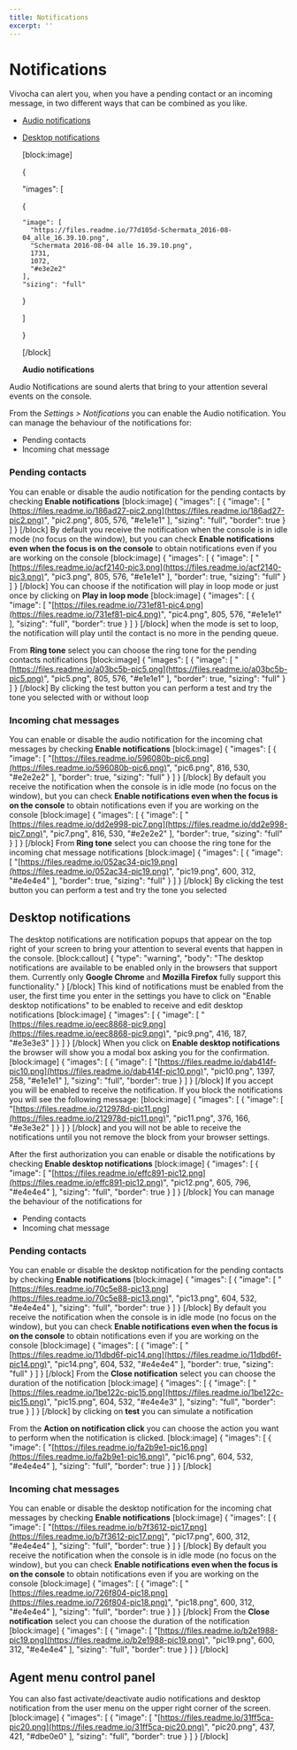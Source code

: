 ```yaml
---
title: Notifications
excerpt: ''
---
```


# Notifications

Vivocha can alert you, when you have a pending contact or an incoming message, in two different ways that can be combined as you like.

* [Audio notifications](notifications.md#section-audio-notifications)
* [Desktop notifications](notifications.md#section-desktop-notifications)

  \[block:image\]

  {

  "images": \[

    {

  ```text
  "image": [
    "https://files.readme.io/77d105d-Schermata_2016-08-04_alle_16.39.10.png",
    "Schermata 2016-08-04 alle 16.39.10.png",
    1731,
    1072,
    "#e3e2e2"
  ],
  "sizing": "full"
  ```

    }

  \]

  }

  \[/block\]

  **Audio notifications**

Audio Notifications are sound alerts that bring to your attention several events on the console.

From the _Settings &gt; Notifications_ you can enable the Audio notification. You can manage the behaviour of the notifications for:

* Pending contacts
* Incoming chat message

### Pending contacts

You can enable or disable the audio notification for the pending contacts by checking **Enable notifications** \[block:image\] { "images": \[ { "image": \[ "[https://files.readme.io/186ad27-pic2.png](https://files.readme.io/186ad27-pic2.png)", "pic2.png", 805, 576, "\#e1e1e1" \], "sizing": "full", "border": true } \] } \[/block\] By default you receive the notification when the console is in idle mode \(no focus on the window\), but you can check **Enable notifications even when the focus is on the console** to obtain notifications even if you are working on the console \[block:image\] { "images": \[ { "image": \[ "[https://files.readme.io/acf2140-pic3.png](https://files.readme.io/acf2140-pic3.png)", "pic3.png", 805, 576, "\#e1e1e1" \], "border": true, "sizing": "full" } \] } \[/block\] You can choose if the notification will play in loop mode or just once by clicking on **Play in loop mode** \[block:image\] { "images": \[ { "image": \[ "[https://files.readme.io/731ef81-pic4.png](https://files.readme.io/731ef81-pic4.png)", "pic4.png", 805, 576, "\#e1e1e1" \], "sizing": "full", "border": true } \] } \[/block\] when the mode is set to loop, the notification will play until the contact is no more in the pending queue.

From **Ring tone** select you can choose the ring tone for the pending contacts notifications \[block:image\] { "images": \[ { "image": \[ "[https://files.readme.io/a03bc5b-pic5.png](https://files.readme.io/a03bc5b-pic5.png)", "pic5.png", 805, 576, "\#e1e1e1" \], "border": true, "sizing": "full" } \] } \[/block\] By clicking the test button you can perform a test and try the tone you selected with or without loop

### Incoming chat messages

You can enable or disable the audio notification for the incoming chat messages by checking **Enable notifications** \[block:image\] { "images": \[ { "image": \[ "[https://files.readme.io/596080b-pic6.png](https://files.readme.io/596080b-pic6.png)", "pic6.png", 816, 530, "\#e2e2e2" \], "border": true, "sizing": "full" } \] } \[/block\] By default you receive the notification when the console is in idle mode \(no focus on the window\), but you can check **Enable notifications even when the focus is on the console** to obtain notifications even if you are working on the console \[block:image\] { "images": \[ { "image": \[ "[https://files.readme.io/dd2e998-pic7.png](https://files.readme.io/dd2e998-pic7.png)", "pic7.png", 816, 530, "\#e2e2e2" \], "border": true, "sizing": "full" } \] } \[/block\] From **Ring tone** select you can choose the ring tone for the incoming chat message notifications \[block:image\] { "images": \[ { "image": \[ "[https://files.readme.io/052ac34-pic19.png](https://files.readme.io/052ac34-pic19.png)", "pic19.png", 600, 312, "\#e4e4e4" \], "border": true, "sizing": "full" } \] } \[/block\] By clicking the test button you can perform a test and try the tone you selected

## Desktop notifications

The desktop notifications are notification popups that appear on the top right of your screen to bring your attention to several events that happen in the console. \[block:callout\] { "type": "warning", "body": "The desktop notifications are available to be enabled only in the browsers that support them. Currently only **Google Chrome** and **Mozilla Firefox** fully support this functionality." } \[/block\] This kind of notifications must be enabled from the user, the first time you enter in the settings you have to click on "Enable desktop notifications" to be enabled to receive and edit desktop notifications \[block:image\] { "images": \[ { "image": \[ "[https://files.readme.io/eec8868-pic9.png](https://files.readme.io/eec8868-pic9.png)", "pic9.png", 416, 187, "\#e3e3e3" \] } \] } \[/block\] When you click on **Enable desktop notifications** the browser will show you a modal box asking you for the confirmation. \[block:image\] { "images": \[ { "image": \[ "[https://files.readme.io/dab414f-pic10.png](https://files.readme.io/dab414f-pic10.png)", "pic10.png", 1397, 258, "\#e1e1e1" \], "sizing": "full", "border": true } \] } \[/block\] If you accept you will be enabled to receive the notification. If you block the notifications you will see the following message: \[block:image\] { "images": \[ { "image": \[ "[https://files.readme.io/212978d-pic11.png](https://files.readme.io/212978d-pic11.png)", "pic11.png", 376, 166, "\#e3e3e2" \] } \] } \[/block\] and you will not be able to receive the notifications until you not remove the block from your browser settings.

After the first authorization you can enable or disable the notifications by checking **Enable desktop notifications** \[block:image\] { "images": \[ { "image": \[ "[https://files.readme.io/effc891-pic12.png](https://files.readme.io/effc891-pic12.png)", "pic12.png", 605, 796, "\#e4e4e4" \], "sizing": "full", "border": true } \] } \[/block\] You can manage the behaviour of the notifications for

* Pending contacts
* Incoming chat message

### Pending contacts

You can enable or disable the desktop notification for the pending contacts by checking **Enable notifications** \[block:image\] { "images": \[ { "image": \[ "[https://files.readme.io/70c5e88-pic13.png](https://files.readme.io/70c5e88-pic13.png)", "pic13.png", 604, 532, "\#e4e4e4" \], "sizing": "full", "border": true } \] } \[/block\] By default you receive the notification when the console is in idle mode \(no focus on the window\), but you can check **Enable notifications even when the focus is on the console** to obtain notifications even if you are working on the console \[block:image\] { "images": \[ { "image": \[ "[https://files.readme.io/11dbd6f-pic14.png](https://files.readme.io/11dbd6f-pic14.png)", "pic14.png", 604, 532, "\#e4e4e4" \], "border": true, "sizing": "full" } \] } \[/block\] From the **Close notification** select you can choose the duration of the notification \[block:image\] { "images": \[ { "image": \[ "[https://files.readme.io/1be122c-pic15.png](https://files.readme.io/1be122c-pic15.png)", "pic15.png", 604, 532, "\#e4e4e3" \], "sizing": "full", "border": true } \] } \[/block\] by clicking on **test** you can simulate a notification

From the **Action on notification click** you can choose the action you want to perform when the notification is clicked. \[block:image\] { "images": \[ { "image": \[ "[https://files.readme.io/fa2b9e1-pic16.png](https://files.readme.io/fa2b9e1-pic16.png)", "pic16.png", 604, 532, "\#e4e4e4" \], "sizing": "full", "border": true } \] } \[/block\]

### Incoming chat messages

You can enable or disable the desktop notification for the incoming chat messages by checking **Enable notifications** \[block:image\] { "images": \[ { "image": \[ "[https://files.readme.io/b7f3612-pic17.png](https://files.readme.io/b7f3612-pic17.png)", "pic17.png", 600, 312, "\#e4e4e4" \], "sizing": "full", "border": true } \] } \[/block\] By default you receive the notification when the console is in idle mode \(no focus on the window\), but you can check **Enable notifications even when the focus is on the console** to obtain notifications even if you are working on the console \[block:image\] { "images": \[ { "image": \[ "[https://files.readme.io/726f804-pic18.png](https://files.readme.io/726f804-pic18.png)", "pic18.png", 600, 312, "\#e4e4e4" \], "sizing": "full", "border": true } \] } \[/block\] From the **Close notification** select you can choose the duration of the notification \[block:image\] { "images": \[ { "image": \[ "[https://files.readme.io/b2e1988-pic19.png](https://files.readme.io/b2e1988-pic19.png)", "pic19.png", 600, 312, "\#e4e4e4" \], "sizing": "full", "border": true } \] } \[/block\]

## Agent menu control panel

You can also fast activate/deactivate audio notifications and desktop notification from the user menu on the upper right corner of the screen. \[block:image\] { "images": \[ { "image": \[ "[https://files.readme.io/31ff5ca-pic20.png](https://files.readme.io/31ff5ca-pic20.png)", "pic20.png", 437, 421, "\#dbe0e0" \], "sizing": "full", "border": true } \] } \[/block\]

